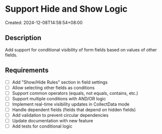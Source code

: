 # Support Hide and Show Logic

Created: 2024-12-08T14:58:54+08:00

## Description

Add support for conditional visibility of form fields based on values of other fields.

## Requirements

- [ ] Add "Show/Hide Rules" section in field settings
- [ ] Allow selecting other fields as conditions
- [ ] Support common operators (equals, not equals, contains, etc.)
- [ ] Support multiple conditions with AND/OR logic
- [ ] Implement real-time visibility updates in CollectData mode
- [ ] Handle dependent fields (fields that depend on hidden fields)
- [ ] Add validation to prevent circular dependencies
- [ ] Update documentation with new feature
- [ ] Add tests for conditional logic
